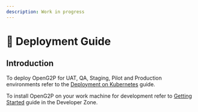 ```yaml
---
description: Work in progress
---
```


# 📘 Deployment Guide

## Introduction

To deploy OpenG2P for UAT, QA, Staging, Pilot and Production environments refer to the [Deployment on Kubernetes](deployment-on-kubernetes/) guide.

To install OpenG2P on your work machine for development refer to [Getting Started](<../developer-guides/getting-started (1).md>) guide in the Developer Zone.

&#x20;&#x20;

